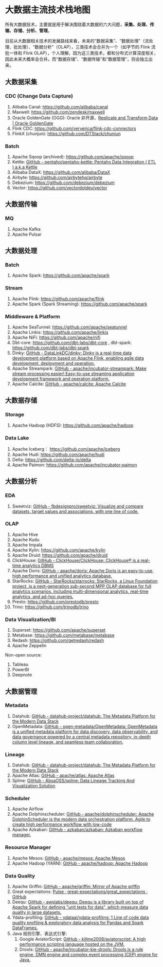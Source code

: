 # 大数据主流技术栈地图

所有大数据技术，主要就是用于解决围绕着大数据的六大问题，**采集、处理、传输、存储、分析、管理**。

目前从大数据相关技术的发展路线来看，未来的“数据采集”、“数据处理”（流处理、批处理）、“数据分析”（OLAP），三类技术会合并为一个（如字节的 Flink 流批一体和 Flink OLAP），个人理解，因为这三类技术，都和分布式计算深度相关，因此未来大概率会合并。而“数据存储”、“数据传输”和“数据管理”，则会独立出来。

## 大数据采集

### CDC (Change Data Capture)

1. Alibaba Canal: https://github.com/alibaba/canal
2. Maxwell: https://github.com/zendesk/maxwell
3. Oracle GoldenGate (OGG): Oracle 非开源，[Replicate and Transform Data | Oracle GoldenGate](https://www.oracle.com/integration/goldengate/)
4. Flink CDC: https://github.com/ververica/flink-cdc-connectors
5. FlinkX (chunjun): https://github.com/DTStack/chunjun

### Batch

1. Apache Sqoop (archived): https://github.com/apache/sqoop
2. Kettle: [GitHub - pentaho/pentaho-kettle: Pentaho Data Integration ( ETL ) a.k.a Kettle](https://github.com/pentaho/pentaho-kettle)
3. Alibaba DataX: https://github.com/alibaba/DataX
4. Airbyte: https://github.com/airbytehq/airbyte
5. Debezium: https://github.com/debezium/debezium
6. Vector: https://github.com/vectordotdev/vector

## 大数据传输

### MQ

1. Apache Kafka
2. Apache Pulsar

## 大数据处理

### Batch

1. Apache Spark: https://github.com/apache/spark
### Stream

1. Apache Flink: https://github.com/apache/flink
2. Apache Spark (Spark Streaming): https://github.com/apache/spark

### Middleware & Platform

1. Apache SeaTunnel: https://github.com/apache/seatunnel
2. Apache Linkis: https://github.com/apache/linkis
3. Apache NiFi: https://github.com/apache/nifi
4. Dbt-core: https://github.com/dbt-labs/dbt-core , dbt-spark: https://github.com/dbt-labs/dbt-spark
5. Dinky: [GitHub - DataLinkDC/dinky: Dinky is a real-time data development platform based on Apache Flink, enabling agile data development, deployment and operation.](https://github.com/DataLinkDC/dinky)
6. Apache Streampark: [GitHub - apache/incubator-streampark: Make stream processing easier! Easy-to-use streaming application development framework and operation platform.](https://github.com/apache/incubator-streampark)
7. Apache Calcite: [GitHub - apache/calcite: Apache Calcite](https://github.com/apache/calcite)

## 大数据存储

### Storage

1. Apache Hadoop (HDFS): https://github.com/apache/hadoop

### Data Lake

1. Apache Iceberg： https://github.com/apache/iceberg
2. Apache Hudi: https://github.com/apache/hudi
3. Delta: https://github.com/delta-io/delta
4. Apache Paimon: https://github.com/apache/incubator-paimon

## 大数据分析

### EDA

1. Sweetviz: [GitHub - fbdesignpro/sweetviz: Visualize and compare datasets, target values and associations, with one line of code.](https://github.com/fbdesignpro/sweetviz)

### OLAP

1. Apache Hive
2. Apache Kudu
3. Apache Impala
4. Apache Kylin: https://github.com/apache/kylin
5. Apache Druid: https://github.com/apache/druid
6. ClickHouse: [GitHub - ClickHouse/ClickHouse: ClickHouse® is a real-time analytics DBMS](https://github.com/ClickHouse/ClickHouse)
7. Apache Doris: [GitHub - apache/doris: Apache Doris is an easy-to-use, high performance and unified analytics database.](https://github.com/apache/doris)
8. StarRocks: [GitHub - StarRocks/starrocks: StarRocks, a Linux Foundation project, is a next-generation sub-second MPP OLAP database for full analytics scenarios, including multi-dimensional analytics, real-time analytics, and ad-hoc queries.](https://github.com/StarRocks/starrocks)
9. Presto: https://github.com/prestodb/presto
10. Trino: https://github.com/trinodb/trino

### Data Visualization/BI

1. Superset: https://github.com/apache/superset
2. Metabase: https://github.com/metabase/metabase
3. Redash: https://github.com/getredash/redash
4. Apache Zeppelin

Non-open source:
1. Tableau
2. PowerBI
3. Deepnote

## 大数据管理

### Metadata

1. Datahub: [GitHub - datahub-project/datahub: The Metadata Platform for the Modern Data Stack](https://github.com/datahub-project/datahub)
2. OpenMetadata: [GitHub - open-metadata/OpenMetadata: OpenMetadata is a unified metadata platform for data discovery, data observability, and data governance powered by a central metadata repository, in-depth column level lineage, and seamless team collaboration.](https://github.com/open-metadata/OpenMetadata)
### Lineage

1. Datahub: [GitHub - datahub-project/datahub: The Metadata Platform for the Modern Data Stack](https://github.com/datahub-project/datahub)
2. Apache Atlas: [GitHub - apache/atlas: Apache Atlas](https://github.com/apache/atlas)
3. Spline: [GitHub - AbsaOSS/spline: Data Lineage Tracking And Visualization Solution](https://github.com/AbsaOSS/spline)
### Scheduler

1. Apache Airflow
2. Apache Dolphinscheduler: [GitHub - apache/dolphinscheduler: Apache DolphinScheduler is the modern data orchestration platform. Agile to create high performance workflow with low-code](https://github.com/apache/dolphinscheduler)
3. Apache Azkaban: [GitHub - azkaban/azkaban: Azkaban workflow manager.](https://github.com/azkaban/azkaban)

### Resource Manager

1. Apache Mesos: [GitHub - apache/mesos: Apache Mesos](https://github.com/apache/mesos)
2. Apache Hadoop (YARN): [GitHub - apache/hadoop: Apache Hadoop](https://github.com/apache/hadoop)

### Data Quality

1. Apache Griffin: [GitHub - apache/griffin: Mirror of Apache griffin](https://github.com/apache/griffin)
2. Great expectations: [Pulse · great-expectations/great\_expectations · GitHub](https://github.com/great-expectations/great_expectations/pulse)
3. Deequ: [GitHub - awslabs/deequ: Deequ is a library built on top of Apache Spark for defining "unit tests for data", which measure data quality in large datasets.](https://github.com/awslabs/deequ)
4. Ydata-profiling: [GitHub - ydataai/ydata-profiling: 1 Line of code data quality profiling & exploratory data analysis for Pandas and Spark DataFrames.](https://github.com/ydataai/ydata-profiling)
5. Java 规则引擎、表达式引擎:
	1. Google AviatorScript: [GitHub - killme2008/aviatorscript: A high performance scripting language hosted on the JVM.](https://github.com/killme2008/aviatorscript)
	2. Drools: [GitHub - apache/incubator-kie-drools: Drools is a rule engine, DMN engine and complex event processing (CEP) engine for Java.](https://github.com/apache/incubator-kie-drools)
